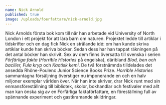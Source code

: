 ```yaml
---
name: Nick Arnold
published: true
image: /uploads/foerfattare/nick-arnold.jpg
---
```

Nick Arnolds första bok kom till när han arbetade vid University of North London i ett projekt för att lära barn om naturen. Projektet ledde till artiklar i tidskrifter och en dag fick Nick en strålande idé: om han kunde skriva artiklar kunde han skriva böcker. Sedan dess har han tappat räkningen på det antal böcker han skrivit. Sex av dem finns översatta till svenska i serien _Förfärliga fakta_ (_Horrible Histories_ på engelska), däribland _Blod, ben och baciller, Fula kryp_ och _Kaotisk kemi_. De två förstnämnda tilldelades det ansedda Rhône-Poulenc Junior Science Books Prize. _Horrible Histories_ sammantagna försäljning överstiger nu imponerande en och en halv miljoner exemplar världen över. När han inte skriver, drar Nick runt med sin enmansföreställning till bibliotek, skolor, bokhandlar och festivaler med allt man kan önska sig av en Förfärliga faktaförfattare, en föreställning full av spännande experiment och gastkramande skildringar.
